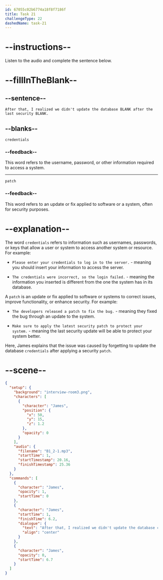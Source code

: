 ```yaml
---
id: 67055c02b6774a18f8f7186f
title: Task 21
challengeType: 22
dashedName: task-21
---
```


<!-- (Audio) James: After that, I realized we didn't update the database credentials after the last security patch. -->

# --instructions--

Listen to the audio and complete the sentence below.

# --fillInTheBlank--

## --sentence--

`After that, I realized we didn't update the database BLANK after the last security BLANK.`

## --blanks--

`credentials`

### --feedback--

This word refers to the username, password, or other information required to access a system.

---

`patch`

### --feedback--

This word refers to an update or fix applied to software or a system, often for security purposes.

# --explanation--

The word `credentials` refers to information such as usernames, passwords, or keys that allow a user or system to access another system or resource. For example:

- `Please enter your credentials to log in to the server.` - meaning you should insert your information to access the server.

- `The credentials were incorrect, so the login failed.` - meaning the information you inserted is different from the one the system has in its database.

A `patch` is an update or fix applied to software or systems to correct issues, improve functionality, or enhance security. For example:

- `The developers released a patch to fix the bug.` - meaning they fixed the bug through an update to the system.

- `Make sure to apply the latest security patch to protect your system.` - meaning the last security update will be able to protect your system better.

Here, James explains that the issue was caused by forgetting to update the database `credentials` after applying a security `patch`.

# --scene--

```json
{
  "setup": {
    "background": "interview-room3.png",
    "characters": [
      {
        "character": "James",
        "position": {
          "x": 50,
          "y": 15,
          "z": 1.2
        },
        "opacity": 0
      }
    ],
    "audio": {
      "filename": "B1_2-1.mp3",
      "startTime": 1,
      "startTimestamp": 20.16,
      "finishTimestamp": 25.36
    }
  },
  "commands": [
    {
      "character": "James",
      "opacity": 1,
      "startTime": 0
    },
    {
      "character": "James",
      "startTime": 1,
      "finishTime": 6.2,
      "dialogue": {
        "text": "After that, I realized we didn't update the database credentials after the last security patch.",
        "align": "center"
      }
    },
    {
      "character": "James",
      "opacity": 0,
      "startTime": 6.7
    }
  ]
}
```
